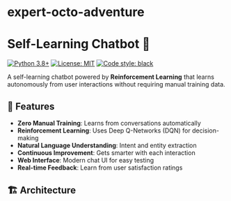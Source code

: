 # expert-octo-adventure
# Self-Learning Chatbot 🤖

[![Python 3.8+](https://img.shields.io/badge/python-3.8+-blue.svg)](https://www.python.org/downloads/)
[![License: MIT](https://img.shields.io/badge/License-MIT-yellow.svg)](https://opensource.org/licenses/MIT)
[![Code style: black](https://img.shields.io/badge/code%20style-black-000000.svg)](https://github.com/psf/black)

A self-learning chatbot powered by **Reinforcement Learning** that learns autonomously from user interactions without requiring manual training data.

## 🌟 Features

- **Zero Manual Training**: Learns from conversations automatically
- **Reinforcement Learning**: Uses Deep Q-Networks (DQN) for decision-making
- **Natural Language Understanding**: Intent and entity extraction
- **Continuous Improvement**: Gets smarter with each interaction
- **Web Interface**: Modern chat UI for easy testing
- **Real-time Feedback**: Learn from user satisfaction ratings

## 🏗️ Architecture
